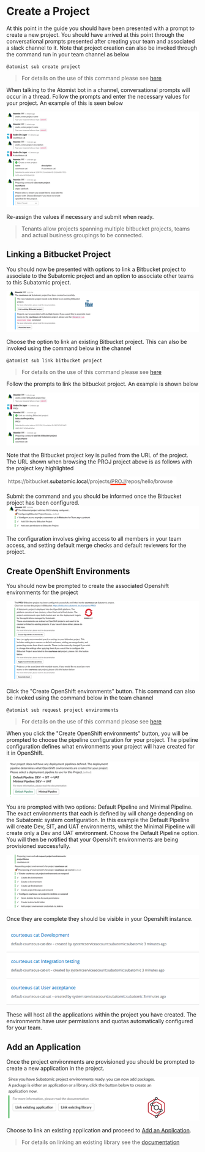 # **Create a Project**
At this point in the guide you should have been presented with a prompt to create a new project. You should have arrived at this point through the conversational prompts presented after creating your team and associated a slack channel to it. Note that project creation can also be invoked through the command run in your team channel as below

`@atomist sub create project`

> For details on the use of this command please see [here](../quantum-mechanic/command-reference.md#project-commands)

When talking to the Atomist bot in a channel, conversational prompts will occur in a thread. Follow the prompts and enter the necessary values for your project. An example of this is seen below

![Project Creation](/images/user-guide/create-a-project/create-new-project.png)

Re-assign the values if necessary and submit when ready.

> Tenants allow projects spanning multiple bitbucket projects, teams and actual business groupings to be connected.

## **Linking a Bitbucket Project**
You should now be presented with options to link a Bitbucket project to associate to the Subatomic project and an option to associate other teams to this Subatomic project.

![Post Project Creation](/images/user-guide/create-a-project/link-project-created.png)

Choose the option to link an existing Bitbucket project. This can also be invoked using the command below in the channel

`@atomist sub link bitbucket project`

> For details on the use of this command please see [here](../quantum-mechanic/command-reference.md#project-commands)

Follow the prompts to link the bitbucket project. An example is shown below

![Link Bitbucket](/images/user-guide/create-a-project/bitbucket-project-key.png)

Note that the Bitbucket project key is pulled from the URL of the project. The URL shown when browsing the PROJ project above is as follows with the project key highlighted

![Bitbucket URL](/images/user-guide/create-a-project/proj-Key.png)

Submit the command and you should be informed once the Bitbucket project has been configured.
![Configure Bitbucket Project](/images/user-guide/create-a-project/configured-bitbucket-project.png)

The configuration involves giving access to all members in your team access, and setting default merge checks and default reviewers for the project. 

## **Create OpenShift Environments**

You should now be prompted to create the associated Openshift environments for the project

![Post Link Bitbucket](/images/user-guide/create-a-project/create-openshift-envs.png)

Click the "Create OpenShift environments" button. This command can also be invoked using the command below in the team channel

`@atomist sub request project environments`

> For details on the use of this command please see [here](../quantum-mechanic/command-reference.md#project-commands)

When you click the "Create OpenShift environments" button, you will be prompted to choose the pipeline configuration for your project. The pipeline configuration defines what environments your project will have created for it in OpenShift.

![Define Project Pipeline](/images/user-guide/create-a-project/define-new-pipelines.png)

You are prompted with two options: Default Pipeline and Minimal Pipeline. The exact environments that each is defined by will change depending on the Subatomic system configuration. In this example the Default Pipeline will create Dev, SIT, and UAT environments, whilst the Minimal Pipeline will create only a Dev and UAT environment. Choose the Default Pipeline option. You will then be notified that your Openshift environments are being provisioned successfully.

![Openshift Environments Created OK](/images/user-guide/create-a-project/envs-created.png)

Once they are complete they should be visible in your Openshift instance.

![Openshift Environments](/images/user-guide/create-a-project/openshift-environments.png)

These will host all the applications within the project you have created. The environments have user permissions and quotas automatically configured for your team.

## **Add an Application**

Once the project environments are provisioned you should be prompted to create a new application in the project.

![Create Application](/images/user-guide/create-a-project/create-an-application.png)

Choose to link an existing application and proceed to [Add an Application](./add-an-application).

> For details on linking an existing library see the [documentation](../quantum-mechanic/command-reference.md#project-commands)